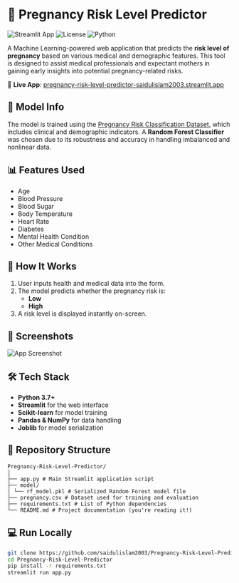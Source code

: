 # 🤰 Pregnancy Risk Level Predictor

![Streamlit App](https://img.shields.io/badge/Deployed-Yes-brightgreen?style=flat&logo=streamlit)
![License](https://img.shields.io/badge/license-MIT-blue.svg)
![Python](https://img.shields.io/badge/python-3.7%2B-blue.svg)

A Machine Learning-powered web application that predicts the **risk level of pregnancy** based on various medical and demographic features. This tool is designed to assist medical professionals and expectant mothers in gaining early insights into potential pregnancy-related risks.

🔗 **Live App**: [pregnancy-risk-level-predictor-saidulislam2003.streamlit.app](https://pregnancy-risk-level-predictor-saidulislam2003.streamlit.app/)

## 🧠 Model Info

The model is trained using the [Pregnancy Risk Classification Dataset](https://www.kaggle.com/datasets/saurabhshahane/pregnancy-risk-classification), which includes clinical and demographic indicators. A **Random Forest Classifier** was chosen due to its robustness and accuracy in handling imbalanced and nonlinear data.

## 📊 Features Used

- Age
- Blood Pressure
- Blood Sugar
- Body Temperature
- Heart Rate
- Diabetes
- Mental Health Condition
- Other Medical Conditions

## 🚀 How It Works

1. User inputs health and medical data into the form.
2. The model predicts whether the pregnancy risk is:
   - **Low**
   - **High**
3. A risk level is displayed instantly on-screen.

## 📸 Screenshots

![App Screenshot](https://i.imgur.com/yDcQ8Qe.png)

## 🛠️ Tech Stack

- **Python 3.7+**
- **Streamlit** for the web interface
- **Scikit-learn** for model training
- **Pandas & NumPy** for data handling
- **Joblib** for model serialization

## 📂 Repository Structure
```
Pregnancy-Risk-Level-Predictor/
│
├── app.py # Main Streamlit application script
├── model/
│ └── rf_model.pkl # Serialized Random Forest model file
├── pregnancy.csv # Dataset used for training and evaluation
├── requirements.txt # List of Python dependencies
└── README.md # Project documentation (you're reading it!)
```
## 💻 Run Locally

```bash
git clone https://github.com/saidulislam2003/Pregnancy-Risk-Level-Predictor.git
cd Pregnancy-Risk-Level-Predictor
pip install -r requirements.txt
streamlit run app.py

